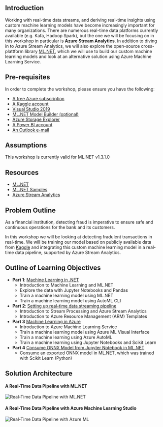 ## Introduction
Working with real-time data streams, and deriving real-time insights using custom machine learning models have become increasingly important for many organizations. There are numerous real-time data platforms currently available (e.g. Kafa, Hadoop Spark), but the one we will be focusing on in this workshop in particular is **Azure Stream Analytics**. In addition to diving in to Azure Stream Analytics, we will also explore the open-source cross-plattform library [ML.NET](https://github.com/dotnet/machinelearning), which we will use to build our custom machine learning models and look at an alternative solution using Azure Machine Learning Service.

## Pre-requisites
In order to complete the workshop, please ensure you have the following:
- [A free Azure subscription](https://azure.microsoft.com/en-us/free/)
- [A Kaggle account](https://www.kaggle.com/)
- [Visual Studio 2019](https://visualstudio.microsoft.com/vs/)
- [ML.NET Model Builder (optional)](https://dotnet.microsoft.com/apps/machinelearning-ai/ml-dotnet/model-builder)
- [Azure Storage Explorer](https://azure.microsoft.com/en-us/features/storage-explorer/)
- [A Power BI account](https://powerbi.microsoft.com/en-us/)
- [An Outlook e-mail](www.outlook.com)

## Assumptions
This workshop is currently valid for ML.NET v1.3.1.0

## Resources
- [ML.NET](https://github.com/dotnet/machinelearning)
- [ML.NET Samples](https://github.com/dotnet/machinelearning-samples)
- [Azure Stream Analytics](https://docs.microsoft.com/en-us/azure/stream-analytics/stream-analytics-introduction)

## Problem Outline
As a financial institution, detecting fraud is imperative to ensure safe and continuous operations for the bank and its customers.  

In this workshop we will be looking at detecting fradulent transactions in real-time. We will be training our model based on publicly available data from [Kaggle](https://www.kaggle.com/ntnu-testimon/paysim1) and integrating this custom machine learning model in a real-time data pipeline, supported by Azure Stream Analytics.

## Outline of Learning Objectives
- **Part 1**: [Machine Learning in .NET](https://github.com/aslotte/mldotnet-real-time-data-streaming-workshop/blob/master/instructions/part1-ml.md)
  - Introduction to Machine Learning and ML.NET
  - Explore the data with Jupyter Notebooks and Pandas
  - Train a machine learning model using ML.NET
  - Train a machine learning model using AutoML CLI
- **Part 2**: [Setting up real-time data streaming pipeline](https://github.com/aslotte/mldotnet-real-time-data-streaming-workshop/blob/master/instructions/part2-streaming.md)
  - Introduction to Stream Processing and Azure Stream Analytics
  - Introduction to Azure Resource Management (ARM) Templates
- **Part 3** [Machine Learning in Azure](https://github.com/aslotte/mldotnet-real-time-data-streaming-workshop/blob/master/instructions/part1-azureml.md)
  - Introduction to Azure Machine Learning Service
  - Train a machine learning model using Azure ML Visual Interface
  - Train a machine learning using Azure AutoML
  - Train a machine learning using Jupyter Notebooks and  Scikit Learn
- **Part 4** [Consume ONNX Model from Jupyter Notebook in ML.NET](https://github.com/aslotte/mldotnet-real-time-data-streaming-workshop/blob/master/instructions/part3-consume-onnx-model.md)
  - Consume an exported ONNX model in ML.NET, which was trained with Scikit Learn (Python)
  
## Solution Architecture 
#### A Real-Time Data Pipeline with ML.NET
![Real-Time Data Pipeline with ML.NET](https://github.com/aslotte/mldotnet-real-time-data-streaming-workshop/blob/master/instructions/images/Solution%20Architecture%20-%20ML.NET.png)


#### A Real-Time Data Pipeline with Azure Machine Learning Studio
![Real-Time Data Pipeline with Azure ML](https://github.com/aslotte/mldotnet-real-time-data-streaming-workshop/blob/master/instructions/images/Solution%20Architecture%20-%20Azure%20ML.png)

